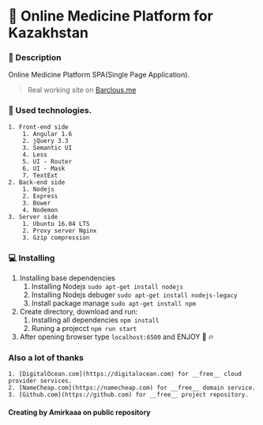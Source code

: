 
# :hospital: Online Medicine Platform for Kazakhstan

### :book: Description
Online Medicine Platform SPA(Single Page Application). 

> Real working site on [Barclous.me](https://barclous.me/)

### :wrench: Used technologies.
	1. Front-end side
		1. Angular 1.6
		2. jQuery 3.3
		3. Semantic UI
		4. Less
		5. UI - Router
		6. UI - Mask
		7. TextExt
	2. Back-end side
		1. Nodejs
		2. Express
		3. Bower
		4. Nodemon
	3. Server side
		1. Ubuntu 16.04 LTS
		2. Proxy server Nginx
		3. Gzip compression

### :computer: Installing 
1. Installing base dependencies 
	1. Installing Nodejs `sudo apt-get install nodejs` 
	2. Installing Nodejs debuger `sudo apt-get install nodejs-legacy`
	3. Install package manage `sudo apt-get install npm`
2. Create directory, download and run:
	1. Installing all dependencies `npm install` 
	2. Runing a projecct `npm run start`
3. After opening browser type `localhost:6500` and ENJOY :dizzy: :fire:

### Also a lot of thanks  
	1. [DigitalOcean.com](https://digitalocean.com) for __free__ cloud provider services.
	2. [NameCheap.com](https://namecheap.com) for __free__ domain service.
	3. [Github.com](https://github.com) for __free__ project repository.  


#### Creating by Amirkaaa on public repository 